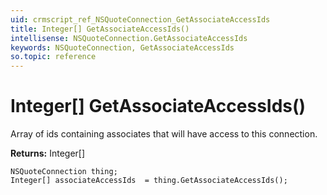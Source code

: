 ```yaml
---
uid: crmscript_ref_NSQuoteConnection_GetAssociateAccessIds
title: Integer[] GetAssociateAccessIds()
intellisense: NSQuoteConnection.GetAssociateAccessIds
keywords: NSQuoteConnection, GetAssociateAccessIds
so.topic: reference
---
```


# Integer[] GetAssociateAccessIds()

Array of ids containing associates that will have access to this connection.

**Returns:** Integer[]

```crmscript
NSQuoteConnection thing;
Integer[] associateAccessIds  = thing.GetAssociateAccessIds();
```

